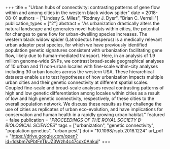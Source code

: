 +++
title = "Urban hubs of connectivity: contrasting patterns of gene flow within and among cities in the western black widow spider"
date = 2018-08-01
authors = ["Lindsay S. Miles", "Rodney J. Dyer", "Brian C. Verrelli"]
publication_types = ["2"]
abstract = "As urbanization drastically alters the natural landscape and generates novel habitats within cities, the potential for changes to gene flow for urban-dwelling species increases. The western black widow spider (Latrodectus hesperus) is a medically relevant urban adapter pest species, for which we have previously identified population genetic signatures consistent with urbanization facilitating gene flow, likely due to human-mediated transport. Here, in an analysis of 1.9 million genome-wide SNPs, we contrast broad-scale geographical analyses of 10 urban and 11 non-urban locales with fine-scale within-city analyses including 30 urban locales across the western USA. These hierarchical datasets enable us to test hypotheses of how urbanization impacts multiple urban cities and their genetic connectivity at different spatial scales. Coupled fine-scale and broad-scale analyses reveal contrasting patterns of high and low genetic differentiation among locales within cities as a result of low and high genetic connectivity, respectively, of these cities to the overall population network. We discuss these results as they challenge the use of cities as replicates of urban eco-evolution, and have implications for conservation and human health in a rapidly growing urban habitat."
featured = false
publication = "*PROCEEDINGS OF THE ROYAL SOCIETY B-BIOLOGICAL SCIENCES*"
tags = ["urbanization", "genetic connectivity", "population genetics", "urban pest"]
doi = "10.1098/rspb.2018.1224"
url_pdf = "https://drive.google.com/open?id=1dsbm7sPbtFnTkUZ3Wzh4c47cox0Ankui"
+++
